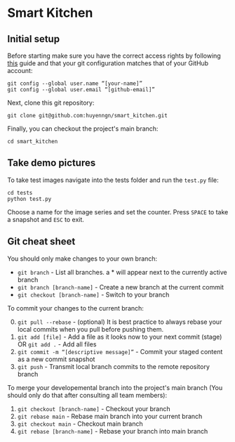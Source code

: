 # Smart Kitchen

## Initial setup

Before starting make sure you have the correct access rights by following [this](https://docs.github.com/authentication/connecting-to-github-with-ssh/generating-a-new-ssh-key-and-adding-it-to-the-ssh-agent) guide and that your git configuration matches that of your GitHub account:
```
git config --global user.name “[your-name]”
git config --global user.email “[github-email]”
```

Next, clone this git repository:
```
git clone git@github.com:huyenngn/smart_kitchen.git
```
Finally, you can checkout the project's main branch:
```
cd smart_kitchen
```

## Take demo pictures

To take test images navigate into the tests folder and run the `test.py` file:
```
cd tests
python test.py
```
Choose a name for the image series and set the counter. Press `SPACE` to take a snapshot and `ESC` to exit.

## Git cheat sheet

You should only make changes to your own branch:

* `git branch` - List all branches. a * will appear next to the currently active branch
* `git branch [branch-name]` - Create a new branch at the current commit
* `git checkout [branch-name]` - Switch to your branch

To commit your changes to the current branch:

0. `git pull --rebase` - (optional) It is best practice to always rebase your local commits when you pull before pushing them.
1. `git add [file]` - Add a file as it looks now to your next commit (stage) OR `git add .` - Add all files
2. `git commit -m “[descriptive message]”` - Commit your staged content as a new commit snapshot
3. `git push` - Transmit local branch commits to the remote repository branch

To merge your developemental branch into the project's main branch (You should only do that after consulting all team members):

1. `git checkout [branch-name]` - Checkout your branch
2. `git rebase main` - Rebase main branch into your current branch
1. `git checkout main` - Checkout main branch
3. `git rebase [branch-name]` - Rebase your branch into main branch